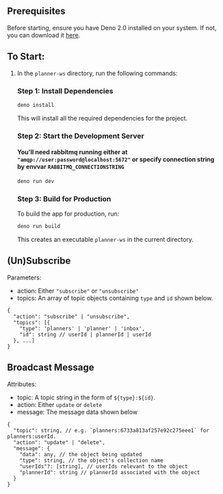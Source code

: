 ## Prerequisites
Before starting, ensure you have Deno 2.0 installed on your system. If not, you can download it [here](https://deno.com/).

## To Start:
1. In the `planner-ws` directory, run the following commands:
   ### Step 1: Install Dependencies
   ```bash
   deno install
   ```
   This will install all the required dependencies for the project.

   ### Step 2: Start the Development Server
   #### You'll need rabbitmq running either at `"amqp://user:password@localhost:5672"` or specify connection string by envvar `RABBITMQ_CONNECTIONSTRING`
   ```bash
   deno run dev
   ```

   ### Step 3: Build for Production
   To build the app for production, run:
   ```bash
   deno run build
   ```
   This creates an executable `planner-ws` in the current directory.

## (Un)Subscribe
Parameters:
- action: Either `"subscribe"` or `"unsubscribe"`
- topics: An array of topic objects containing `type` and `id` shown below.
```jsonc
{
  "action": "subscribe" | "unsubscribe",
  "topics": [{
    "type": 'planners' | 'planner' | 'inbox',
    "id": string // userId | plannerId | userId
  }, ...]
}
```

## Broadcast Message
Attributes:
- topic: A topic string in the form of `${type}:${id}`.
- action: Either `update` or `delete`
- message: The message data shown below
```jsonc
{
  "topic": string, // e.g. `planners:6733a813af257e92c275eee1` for planners:userId.
  "action": "update" | "delete",
  "message": {
    "data": any, // the object being updated
    "type": string, // the object's collection name
    "userIds"?: [string], // userIds relevant to the object
    "plannerId": string // plannerId associated with the object
  }
}
```
